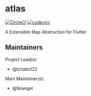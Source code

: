 # atlas

[![CircleCI](https://circleci.com/gh/bmw-tech/atlas/tree/master.svg?style=svg)](https://circleci.com/gh/bmw-tech/atlas/tree/master)
[![codecov](https://codecov.io/gh/bmw-tech/atlas/branch/master/graph/badge.svg)](https://codecov.io/gh/bmw-tech/atlas)

A Extensible Map Abstraction for Flutter

## Maintainers

Project Lead(s):

- @tchabot22

Main Maintainer(s):

- @felangel